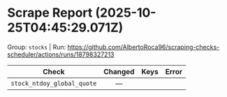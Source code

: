 # Scrape Report (2025-10-25T04:45:29.071Z)

Group: `stocks`  |  Run: https://github.com/AlbertoRoca96/scraping-checks-scheduler/actions/runs/18798327213

| Check | Changed | Keys | Error |
|---|:---:|:--|:--|
| `stock_ntdoy_global_quote` | — |  |  |
